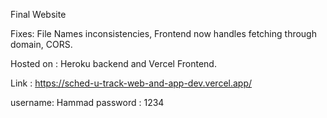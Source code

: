 Final Website

Fixes: File Names inconsistencies, Frontend now handles fetching through domain, CORS.

Hosted on : Heroku backend and Vercel Frontend.

Link : https://sched-u-track-web-and-app-dev.vercel.app/

username: Hammad
password : 1234 
